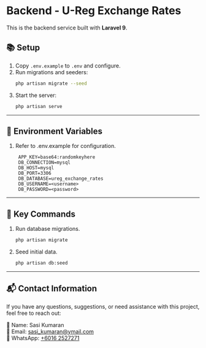 # Backend - U-Reg Exchange Rates

This is the backend service built with **Laravel 9**.

## 📚 **Setup**
1. Copy `.env.example` to `.env` and configure.
2. Run migrations and seeders:
   ```bash
   php artisan migrate --seed
3. Start the server:
   ```bash
   php artisan serve
---

## 🔑 **Environment Variables**
1. Refer to .env.example for configuration.
   ```plaintext
    APP_KEY=base64:randomkeyhere
    DB_CONNECTION=mysql
    DB_HOST=mysql
    DB_PORT=3306
    DB_DATABASE=ureg_exchange_rates
    DB_USERNAME=<username>
    DB_PASSWORD=<password>
---

## 📂 **Key Commands**
1. Run database migrations.
   ```bash
   php artisan migrate
2. Seed initial data.
   ```bash
   php artisan db:seed
---
## 📬 **Contact Information**
If you have any questions, suggestions, or need assistance with this project, feel free to reach out:

👤 Name: Sasi Kumaran<br />
📧 Email: [sasi_kumaran@ymail.com](mailto:sasi_kumaran@ymail.com)<br />
📱 WhatsApp: [+6016 2527271](https://wa.me/60162527271)
